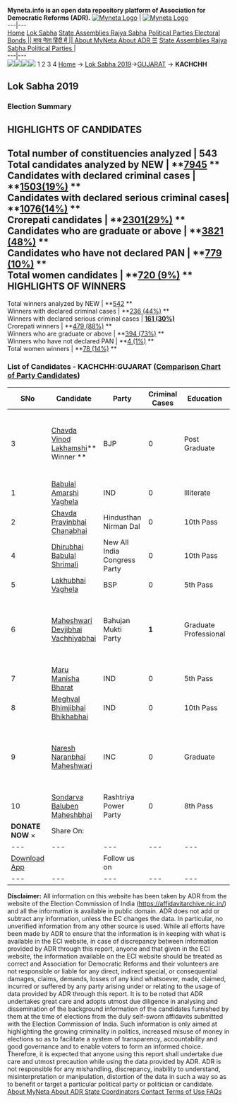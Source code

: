 **Myneta.info is an open data repository platform of Association for Democratic Reforms (ADR).**
[![Myneta Logo](https://www.myneta.info/lib/img/myneta-logo.png)](https://www.myneta.info/) | [![Myneta Logo](https://www.myneta.info/lib/img/adr-logo.png)](https://adrindia.org)  
---|---  
[Home](https://www.myneta.info/) [Lok Sabha](https://www.myneta.info/#ls "Lok Sabha") [ State Assemblies ](https://www.myneta.info/#sa "State Assemblies") [Rajya Sabha](https://www.myneta.info/#rs "Rajya Sabha") [Political Parties ](https://www.myneta.info/party "Political Parties") [ Electoral Bonds ](https://www.myneta.info/electoral_bonds "Electoral Bonds") [ || माय नेता हिंदी में || ](https://translate.google.co.in/translate?prev=hp&hl=en&js=y&u=www.myneta.info&sl=en&tl=hi&history_state0=) [ About MyNeta ](https://adrindia.org/content/about-myneta) [ About ADR ](https://adrindia.org/about-adr/who-we-are) [☰](javascript:void\(0\))
[ State Assemblies ](https://www.myneta.info/#sa "State Assemblies") [ Rajya Sabha ](https://www.myneta.info/#rs "Rajya Sabha") [ Political Parties ](https://www.myneta.info/party "Political Parties")
|   
---|---  
![](https://www.myneta.info/lib/img/banner/banner-1.png)![](https://www.myneta.info/lib/img/banner/banner-2.png)![](https://www.myneta.info/lib/img/banner/banner-3.png)![](https://www.myneta.info/lib/img/banner/banner-4.png)
1  2  3  4 
[Home](https://www.myneta.info/) → [Lok Sabha 2019](https://www.myneta.info/LokSabha2019/)→[GUJARAT](https://www.myneta.info/LokSabha2019/index.php?action=show_constituencies&state_id=39) → **KACHCHH**
### 
## Lok Sabha 2019
###  Election Summary 
HIGHLIGHTS OF CANDIDATES  
---  
Total number of constituencies analyzed |  543   
Total candidates analyzed by NEW | **[7945](https://www.myneta.info/LokSabha2019/index.php?action=summary&subAction=candidates_analyzed&sort=candidate#summary) **  
Candidates with declared criminal cases | **[1503(19%)](https://www.myneta.info/LokSabha2019/index.php?action=summary&subAction=crime&sort=candidate#summary) **  
Candidates with declared serious criminal cases| **[1076(14%)](https://www.myneta.info/LokSabha2019/index.php?action=summary&subAction=serious_crime&sort=candidate#summary) **  
Crorepati candidates | **[2301(29%)](https://www.myneta.info/LokSabha2019/index.php?action=summary&subAction=crorepati&sort=candidate#summary) **  
Candidates who are graduate or above | **[3821 (48%)](https://www.myneta.info/LokSabha2019/index.php?action=summary&subAction=education&sort=candidate#summary) **  
Candidates who have not declared PAN | **[779 (10%)](https://www.myneta.info/LokSabha2019/index.php?action=summary&subAction=without_pan&sort=candidate#summary) **  
Total women candidates | **[720 (9%)](https://www.myneta.info/LokSabha2019/index.php?action=summary&subAction=women_candidate&sort=candidate#summary) **  
HIGHLIGHTS OF WINNERS  
---  
Total winners analyzed by NEW | **[542](https://www.myneta.info/LokSabha2019/index.php?action=summary&subAction=winner_analyzed&sort=candidate#summary) **  
Winners with declared criminal cases | **[236 (44%)](https://www.myneta.info/LokSabha2019/index.php?action=summary&subAction=winner_crime&sort=candidate#summary) **  
Winners with declared serious criminal cases | **[161 (30%)](https://www.myneta.info/LokSabha2019/index.php?action=summary&subAction=winner_serious_crime&sort=candidate#summary)**  
Crorepati winners | **[479 (88%)](https://www.myneta.info/LokSabha2019/index.php?action=summary&subAction=winner_crorepati&sort=candidate#summary) **  
Winners who are graduate or above | **[394 (73%)](https://www.myneta.info/LokSabha2019/index.php?action=summary&subAction=winner_education&sort=candidate#summary) **  
Winners who have not declared PAN | **[4 (1%)](https://www.myneta.info/LokSabha2019/index.php?action=summary&subAction=winner_without_pan&sort=candidate#summary) **  
Total women winners | **[78 (14%)](https://www.myneta.info/LokSabha2019/index.php?action=summary&subAction=winner_women&sort=candidate#summary) **  
### List of Candidates - KACHCHH:GUJARAT ([Comparison Chart of Party Candidates](https://www.myneta.info/LokSabha2019/comparisonchart.php?constituency_id=543))
SNo | Candidate| Party| Criminal Cases| Education| Age| Total Assets| Liabilities  
---|---|---|---|---|---|---|---  
3  | [Chavda Vinod Lakhamshi](https://www.myneta.info/LokSabha2019/candidate.php?candidate_id=8493)** Winner ** | BJP | 0 | Post Graduate| 40 | ![](https://myneta.info/image_v2.php?myneta_folder=LokSabha2019&candidate_id=8493&col=ta) | ![](https://myneta.info/image_v2.php?myneta_folder=LokSabha2019&candidate_id=8493&col=lia)  
1  | [Babulal Amarshi Vaghela](https://www.myneta.info/LokSabha2019/candidate.php?candidate_id=8971) | IND | 0 | Illiterate| 55 | Rs 30,000 ~ 30 Thou+ | Rs 0 ~   
2  | [Chavda Pravinbhai Chanabhai](https://www.myneta.info/LokSabha2019/candidate.php?candidate_id=8969) | Hindusthan Nirman Dal | 0 | 10th Pass| 50 | Rs 14,20,000 ~ 14 Lacs+ | Rs 7,50,547 ~ 7 Lacs+  
4  | [Dhirubhai Babulal Shrimali](https://www.myneta.info/LokSabha2019/candidate.php?candidate_id=8974) | New All India Congress Party | 0 | 10th Pass| 50 | Rs 37,500 ~ 37 Thou+ | Rs 0 ~   
5  | [Lakhubhai Vaghela](https://www.myneta.info/LokSabha2019/candidate.php?candidate_id=8392) | BSP | 0 | 5th Pass| 51 | Rs 8,25,650 ~ 8 Lacs+ | Rs 0 ~   
6  | [Maheshwari Devjibhai Vachhiyabhai](https://www.myneta.info/LokSabha2019/candidate.php?candidate_id=8972) | Bahujan Mukti Party | **1** | Graduate Professional| 43 | ![](https://myneta.info/image_v2.php?myneta_folder=LokSabha2019&candidate_id=8972&col=ta) | ![](https://myneta.info/image_v2.php?myneta_folder=LokSabha2019&candidate_id=8972&col=lia)  
7  | [Maru Manisha Bharat](https://www.myneta.info/LokSabha2019/candidate.php?candidate_id=8973) | IND | 0 | 5th Pass| 37 | Rs 3,27,000 ~ 3 Lacs+ | Rs 0 ~   
8  | [Meghval Bhimjibhai Bhikhabhai](https://www.myneta.info/LokSabha2019/candidate.php?candidate_id=8975) | IND | 0 | 10th Pass| 34 | Rs 7,56,102 ~ 7 Lacs+ | Rs 3,93,950 ~ 3 Lacs+  
9  | [Naresh Naranbhai Maheshwari](https://www.myneta.info/LokSabha2019/candidate.php?candidate_id=8393) | INC | 0 | Graduate| 52 | ![](https://myneta.info/image_v2.php?myneta_folder=LokSabha2019&candidate_id=8393&col=ta) | ![](https://myneta.info/image_v2.php?myneta_folder=LokSabha2019&candidate_id=8393&col=lia)  
10  | [Sondarva Baluben Maheshbhai](https://www.myneta.info/LokSabha2019/candidate.php?candidate_id=8970) | Rashtriya Power Party | 0 | 8th Pass| 47 | Rs 8,31,660 ~ 8 Lacs+ | Rs 0 ~   
|  **DONATE NOW** × |  Share On:  | [](https://api.whatsapp.com/send?text=https%3A%2F%2Fmyneta.info%2Fpunjab2022%2Findex.php%3Faction%3Dshow_constituencies%26state_id%3D19) | [](https://www.facebook.com/sharer/sharer.php?u=https%3A%2F%2Fmyneta.info%2Fpunjab2022%2Findex.php%3Faction%3Dshow_constituencies%26state_id%3D19) | [](https://twitter.com/share?url=https%3A%2F%2Fmyneta.info%2Fpunjab2022%2Findex.php%3Faction%3Dshow_constituencies%26state_id%3D19)  
---|---|---|---|---  
| [ Download App ](https://play.google.com/store/apps/details?id=com.webrosoft.myneta1&pcampaignid=pcampaignidMKT-Other-global-all-co-prtnr-py-PartBadge-Mar2515-1) | [](https://play.google.com/store/apps/details?id=com.webrosoft.myneta1&pcampaignid=pcampaignidMKT-Other-global-all-co-prtnr-py-PartBadge-Mar2515-1) |  Follow us on  | [](https://www.facebook.com/adrindia.org/) | [](https://twitter.com/adrspeaks) | [](https://groups.google.com/g/national-election-watch?hl=en&pli=1) | [](https://www.instagram.com/adrspeaks/) | [](https://www.youtube.com/user/adrspeaks) | [](https://sharechat.com/profile/adrspeaks)  
---|---|---|---|---|---|---|---|---  
**Disclaimer:** All information on this website has been taken by ADR from the website of the Election Commission of India (https://affidavitarchive.nic.in/) and all the information is available in public domain. ADR does not add or subtract any information, unless the EC changes the data. In particular, no unverified information from any other source is used. While all efforts have been made by ADR to ensure that the information is in keeping with what is available in the ECI website, in case of discrepancy between information provided by ADR through this report, anyone and that given in the ECI website, the information available on the ECI website should be treated as correct and Association for Democratic Reforms and their volunteers are not responsible or liable for any direct, indirect special, or consequential damages, claims, demands, losses of any kind whatsoever, made, claimed, incurred or suffered by any party arising under or relating to the usage of data provided by ADR through this report. It is to be noted that ADR undertakes great care and adopts utmost due diligence in analysing and dissemination of the background information of the candidates furnished by them at the time of elections from the duly self-sworn affidavits submitted with the Election Commission of India. Such information is only aimed at highlighting the growing criminality in politics, increased misuse of money in elections so as to facilitate a system of transparency, accountability and good governance and to enable voters to form an informed choice. Therefore, it is expected that anyone using this report shall undertake due care and utmost precaution while using the data provided by ADR. ADR is not responsible for any mishandling, discrepancy, inability to understand, misinterpretation or manipulation, distortion of the data in such a way so as to benefit or target a particular political party or politician or candidate. 
[ About MyNeta ](https://adrindia.org/content/about-myneta) [ About ADR ](https://adrindia.org/about-adr/who-we-are) [ State Coordinators ](https://adrindia.org/about-adr/state-coordinators) [ Contact ](https://adrindia.org/contact-us) [ Terms of Use ](https://adrindia.org/content/adr-terms-use) [ FAQs ](https://adrindia.org/content/faqs)
